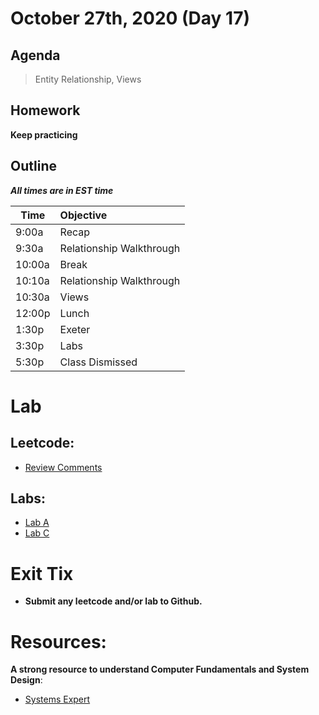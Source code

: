 # October 27th, 2020 (Day 17)

## Agenda
> Entity Relationship,  Views

## Homework 
**Keep practicing**

## Outline
_**All times are in EST time**_

| Time   | Objective                        |
| -------|:---------------------------------|
| 9:00a  | Recap                            |  
| 9:30a  | Relationship Walkthrough         |
| 10:00a | Break                            |
| 10:10a | Relationship Walkthrough         |
| 10:30a | Views                            |
| 12:00p | Lunch                            |
| 1:30p  | Exeter                           | 
| 3:30p  | Labs                             |
| 5:30p  | Class Dismissed                  |

# Lab
  ## Leetcode:
 - [Review Comments](https://leetcode.com/problems/remove-comments/)
  
  ## Labs:
  - [Lab A](./Labs/labA.md)
  - [Lab C](./Labs/labC.md)
  
# Exit Tix 
  - **Submit any leetcode and/or lab to Github.**

# Resources:
**A strong resource to understand Computer Fundamentals and System Design**:
- [Systems Expert](https://www.algoexpert.io/systems/product)
